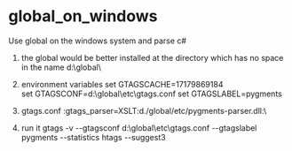 # global_on_windows
Use global on the windows system and parse c#

1. the global would be better installed at the directory which has no space in the name
 d:\global\

2. environment variables
set GTAGSCACHE=17179869184          
set GTAGSCONF=d:\global\etc\gtags.conf
set GTAGSLABEL=pygments

3. gtags.conf
:gtags_parser=XSLT\:d./global/etc/pygments-parser.dll:\

4. run it
gtags -v --gtagsconf d:\global\etc\gtags.conf  --gtagslabel pygments --statistics
htags --suggest3



